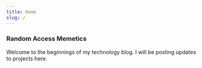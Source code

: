```yaml
---
title: Home
slug: /
---
```


### Random Access Memetics

Welcome to the beginnings of my technology blog. I will be posting updates to projects here.
